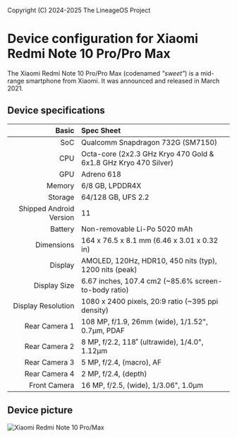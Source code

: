 Copyright (C) 2024-2025 The LineageOS Project

Device configuration for Xiaomi Redmi Note 10 Pro/Pro Max
=========================================

The Xiaomi Redmi Note 10 Pro/Pro Max (codenamed _"sweet"_) is a mid-range smartphone from Xiaomi. It was announced and released in March 2021.

## Device specifications

Basic   | Spec Sheet
-------:|:-------------------------
SoC     | Qualcomm Snapdragon 732G (SM7150)
CPU     | Octa-core (2x2.3 GHz Kryo 470 Gold & 6x1.8 GHz Kryo 470 Silver)
GPU     | Adreno 618
Memory  | 6/8 GB, LPDDR4X
Storage | 64/128 GB, UFS 2.2
Shipped Android Version | 11
Battery | Non-removable Li-Po 5020 mAh
Dimensions | 164 x 76.5 x 8.1 mm (6.46 x 3.01 x 0.32 in)
Display | AMOLED, 120Hz, HDR10, 450 nits (typ), 1200 nits (peak)
Display Size | 6.67 inches, 107.4 cm2 (~85.6% screen-to-body ratio)
Display Resolution | 1080 x 2400 pixels, 20:9 ratio (~395 ppi density)
Rear Camera 1 | 108 MP, f/1.9, 26mm (wide), 1/1.52", 0.7µm, PDAF
Rear Camera 2 | 8 MP, f/2.2, 118˚ (ultrawide), 1/4.0", 1.12µm
Rear Camera 3 | 5 MP, f/2.4, (macro), AF
Rear Camera 4 | 2 MP, f/2.4, (depth)
Front Camera | 16 MP, f/2.5, (wide), 1/3.06", 1.0µm

## Device picture

![Xiaomi Redmi Note 10 Pro/Max](https://cdn.dxomark.com/wp-content/uploads/medias/post-79073/Xiaomi-Redmi-Note-10-Pro-_Yoast-image-packshot-review.jpg)

